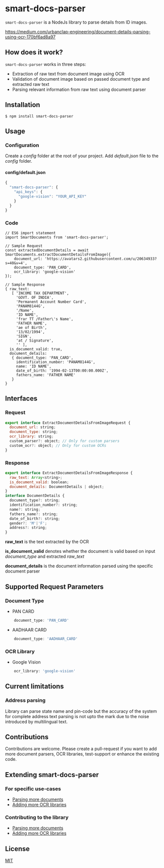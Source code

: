 # smart-docs-parser

```smart-docs-parser``` is a NodeJs library to parse details from ID images.

https://medium.com/urbanclap-engineering/document-details-parsing-using-ocr-170bf6ad8a97

## How does it work?

```smart-docs-parser``` works in three steps:
- Extraction of raw text from document image using OCR
- Validation of document image based on passed document type and extracted raw text
- Parsing relevant information from raw text using document parser

## Installation
```
$ npm install smart-docs-parser
```

## Usage
### Configuration
Create a _config_ folder at the root of your project. Add _default.json_ file to the _config_ folder.
#### config/default.json
```Javascript
{
  "smart-docs-parser": {
    "api_keys": {
      "google-vision": "YOUR_API_KEY"
    }
  }
}
```
### Code
```
// ES6 import statement
import SmartDocuments from 'smart-docs-parser';

// Sample Request
const extractedDocumentDetails = await SmartDocuments.extractDocumentDetailsFromImage({
    document_url: 'https://avatars2.githubusercontent.com/u/20634933?s=40&v=4',
    document_type: 'PAN_CARD',
    ocr_library: 'google-vision'
});

// Sample Response
{ raw_text: 
   [ 'INCOME TAX DEPARTMENT',
     'GOVT. OF INDIA',
     'Permanent Account Number Card',
     'PANAM8144G',
     '/Name',
     'ID NAME',
     'frar TT /Father\'s Name',
     'FATHER NAME',
     'ae of Birth',
     '13/02/1994',
     'SIGN',
     'at / Signature',
     '' ],
  is_document_valid: true,
  document_details: 
   { document_type: 'PAN_CARD',
     identification_number: 'PANAM8144G',
     name: 'ID NAME',
     date_of_birth: '1994-02-13T00:00:00.000Z',
     fathers_name: 'FATHER NAME' 
   } 
}
```

## Interfaces
### Request
```Javascript
export interface ExtractDocumentDetailsFromImageRequest {
  document_url: string;
  document_type: string;
  ocr_library: string;
  custom_parser?: object; // Only for custom parsers
  custom_ocr?: object; // Only for custom OCRs
}
```
### Response
```Javascript
export interface ExtractDocumentDetailsFromImageResponse {
  raw_text: Array<string>;
  is_document_valid: boolean;
  document_details: DocumentDetails | object;
}
interface DocumentDetails {
  document_type?: string;
  identification_number?: string;
  name?: string;
  fathers_name?: string;
  date_of_birth?: string;
  gender?: 'M'|'F';
  address?: string;
}
```
**raw_text** is the text extracted by the OCR

**is_document_valid** denotes whether the document is valid based on input *document_type* and extracted *raw_text*

**document_details** is the document information parsed using the specific document parser

## Supported Request Parameters
### Document Type
* PAN CARD
``` Javascript
    document_type: 'PAN_CARD'
```
* AADHAAR CARD
``` Javascript
    document_type: 'AADHAAR_CARD'
```
### OCR Library
* Google Vision
``` Javascript
    ocr_library: 'google-vision'
```

## Current limitations
### Address parsing
Library can parse state name and pin-code but the accuracy of the system for complete address text parsing is not upto the mark due to the noise introduced by multilingual text. 

## Contributions
Contributions are welcome. Please create a pull-request if you want to add more document parsers, OCR libraries, test-support or enhance the existing code.

## Extending smart-docs-parser
### For specific use-cases
* [Parsing more documents](https://github.com/urbanclap-engg/smart-docs-parser/blob/master/docs/custom_parser.md)
* [Adding more OCR libraries](https://github.com/urbanclap-engg/smart-docs-parser/blob/master/docs/custom_ocr.md)

### Contributing to the library
* [Parsing more documents](https://github.com/urbanclap-engg/smart-docs-parser/blob/master/docs/document_parser.md)
* [Adding more OCR libraries](https://github.com/urbanclap-engg/smart-docs-parser/blob/master/docs/ocr_library.md)

## License
[MIT](https://github.com/urbanclap-engg/smart-docs-parser/blob/master/LICENSE)
